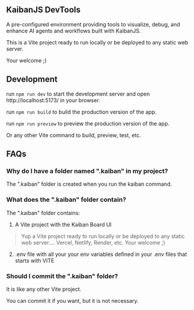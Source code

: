 ## KaibanJS DevTools

A pre-configured environment providing tools to visualize, debug, and enhance AI agents and workflows built with KaibanJS. 

This is a Vite project ready to run locally or be deployed to any static web server.

Your welcome ;)

## Development

run `npm run dev` to start the development server and open http://localhost:5173/ in your browser.

run `npm run build` to build the production version of the app.

run `npm run preview` to preview the production version of the app.

Or any other Vite command to build, preview, test, etc.

## FAQs

### Why do I have a folder named ".kaiban" in my project?

The ".kaiban" folder is created when you run the kaiban command.

### What does the ".kaiban" folder contain?

The ".kaiban" folder contains:

1. A Vite project with the Kaiban Board UI

>Yup a Vite project ready to run locally or be deployed
> to any static web server.... Vercel, Netlify, Render, etc.
> Your welcome ;)

2. .env file with all your your env variables defined in your .env files that starts with VITE

### Should I commit the ".kaiban" folder?

It is like any other Vite project.

You can commit it if you want, but it is not necessary.